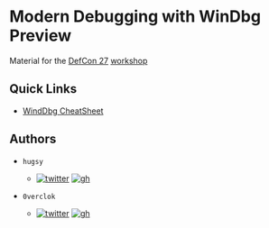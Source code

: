 # Modern Debugging with WinDbg Preview

Material for the [DefCon 27](https://defcon.org/html/defcon-27/dc-27-index.html) [workshop](https://defcon.org/html/defcon-27/dc-27-workshops.html#alladoum)

## Quick Links

  * [WindDbg CheatSheet](windbg_cheatsheet.md)


## Authors

 * `hugsy` 
   * [![twitter](https://i.imgur.com/BIbG3EG.png)](https://twitter.com/_hugsy_) [![gh](https://i.imgur.com/TFRgRGW.png)](https://github.com/hugsy)
   
 * `0verclok` 
   * [![twitter](https://i.imgur.com/BIbG3EG.png)](https://twitter.com/0vercl0k) [![gh](https://i.imgur.com/TFRgRGW.png)](https://github.com/0vercl0k)
